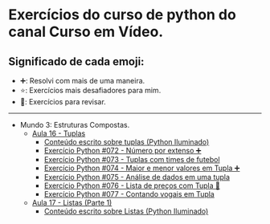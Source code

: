# Exercícios do curso de python do canal Curso em Vídeo.
## Significado de cada emoji: 
- ➕: Resolvi com mais de uma maneira. 
- ⭐: Exercícios mais desafiadores para mim.
- 📍:  Exercícios para revisar.
---

- Mundo 3: Estruturas Compostas.
    - [Aula 16 - Tuplas](https://youtu.be/0LB3FSfjvao?feature=shared)
        - [Conteúdo escrito sobre tuplas (Python Iluminado)](https://pythoniluminado.netlify.app/tuplas)
        - [Exercício Python #072 - Número por extenso ➕](https://youtu.be/ei2Kr3ccfO0?feature=shared)
        - [Exercício Python #073 - Tuplas com times de futebol](https://youtu.be/RexybLcGewA?feature=shared) 
        - [Exercício Python #074 - Maior e menor valores em Tupla ➕](https://youtu.be/mlwt2CRQkTQ?feature=shared)
        - [Exercício Python #075 - Análise de dados em uma tupla](https://youtu.be/1u7oA8ckjAc?feature=shared)
        - [Exercício Python #076 - Lista de preços com Tupla 📍](https://youtu.be/Qp2cXfCHk2I?feature=shared)
        - [Exercício Python #077 - Contando vogais em Tupla](https://youtu.be/8BgSqrOpKvU?feature=shared)
    - [Aula 17 - Listas (Parte 1)](https://youtu.be/N1hTsbW50eM?feature=shared)
        - [Conteúdo escrito sobre Listas (Python Iluminado)](https://pythoniluminado.netlify.app/listas)
